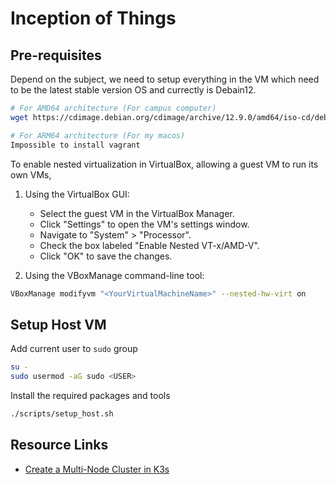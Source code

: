 # Inception of Things

## Pre-requisites

Depend on the subject, we need to setup everything in the VM which need to be the latest stable version OS and currectly is Debain12.

```sh
# For AMD64 architecture (For campus computer)
wget https://cdimage.debian.org/cdimage/archive/12.9.0/amd64/iso-cd/debian-12.9.0-amd64-netinst.iso

# For ARM64 architecture (For my macos)
Impossible to install vagrant
```

To enable nested virtualization in VirtualBox, allowing a guest VM to run its own VMs,

1. Using the VirtualBox GUI:
    - Select the guest VM in the VirtualBox Manager.
    - Click "Settings" to open the VM's settings window.
    - Navigate to "System" > "Processor".
    - Check the box labeled "Enable Nested VT-x/AMD-V".
    - Click "OK" to save the changes. 

2. Using the VBoxManage command-line tool: 

```sh
VBoxManage modifyvm "<YourVirtualMachineName>" --nested-hw-virt on
```


## Setup Host VM

Add current user to `sudo` group

```sh
su -
sudo usermod -aG sudo <USER>
```

Install the required packages and tools

```sh
./scripts/setup_host.sh
```

## Resource Links

- [Create a Multi-Node Cluster in K3s](https://medium.com/@dharsannanantharaman/create-a-high-availabilty-lightweight-kubernetes-k3s-cluster-using-vagrant-822a1e025855)
